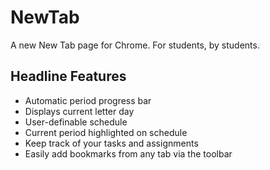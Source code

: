 # NewTab
A new New Tab page for Chrome. For students, by students.

## Headline Features
* Automatic period progress bar
* Displays current letter day
* User-definable schedule
* Current period highlighted on schedule
* Keep track of your tasks and assignments
* Easily add bookmarks from any tab via the toolbar
